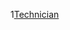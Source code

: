 1[Technician](https://student.labranet.jamk.fi/~M3268/Ohjelmistosuunnittelu/Projektity%C3%B6/Technician.jpg)